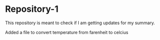 # Repository-1

This repository is meant to check if I am getting updates for my summary.


Added a file to convert temperature from farenheit to celcius